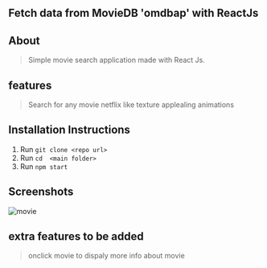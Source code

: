 ## Fetch data from MovieDB 'omdbap' with ReactJs

## About
> Simple movie search application made with React Js.

## features
> Search for any movie
> netflix like texture
>applealing animations


## Installation Instructions
1. Run ```git clone <repo url>```
2. Run ```cd  <main folder>```
3. Run ```npm start```

## Screenshots
![movie](https://user-images.githubusercontent.com/49319399/105148024-f43b5480-5b12-11eb-8026-31785579ed33.PNG)

## extra features to be added
> onclick movie to dispaly more info about movie


